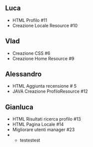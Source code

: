 
## Luca

- HTML Profilo #11
- Creazione Locale Resource #10

## Vlad

- Creazione CSS #6
- Creazione Home Resource #9

## Alessandro

- HTML Aggiunta recensione # 5
- JAVA Creazione ProfiloResource #12

## Gianluca

- HTML Risultati ricerca profilo #13
- HTML Pagina Locale #14
-  Migliorare utenti manager #23
- - testestest